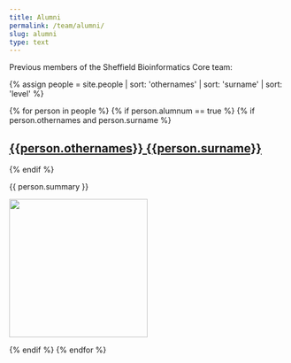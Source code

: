```yaml
---
title: Alumni
permalink: /team/alumni/
slug: alumni
type: text
---
```


Previous members of the Sheffield Bioinformatics Core team:

{% assign people = site.people | sort: 'othernames' | sort: 'surname' | sort: 'level'  %}
<div class="people-list">
{% for person in people %}
    {% if person.alumnum == true %}
      {% if person.othernames and person.surname %}
        <h2><a href="{{person.url}}">{{person.othernames}} {{person.surname}}</a></h2>
      {% endif %}
      <div class="mycontainer">
  <div><p>{{ person.summary }}</p></div>
  <div><p><img src="/assets/images/people/{{person.othernames}}.jpg" width="250"></p></div>
  </div>
    {% endif %}
{% endfor %}
</div>
